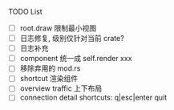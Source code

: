 TODO List

- [ ] root.draw 限制最小视图
- [ ] 日志修复, 级别仅针对当前 crate?
- [ ] 日志补充
- [ ] component 统一成 self.render xxx
- [ ] 移除弃用的 mod.rs
- [ ] shortcut 渲染组件
- [ ] overview traffic 上下布局
- [ ] connection detail shortcuts: q|esc|enter quit
